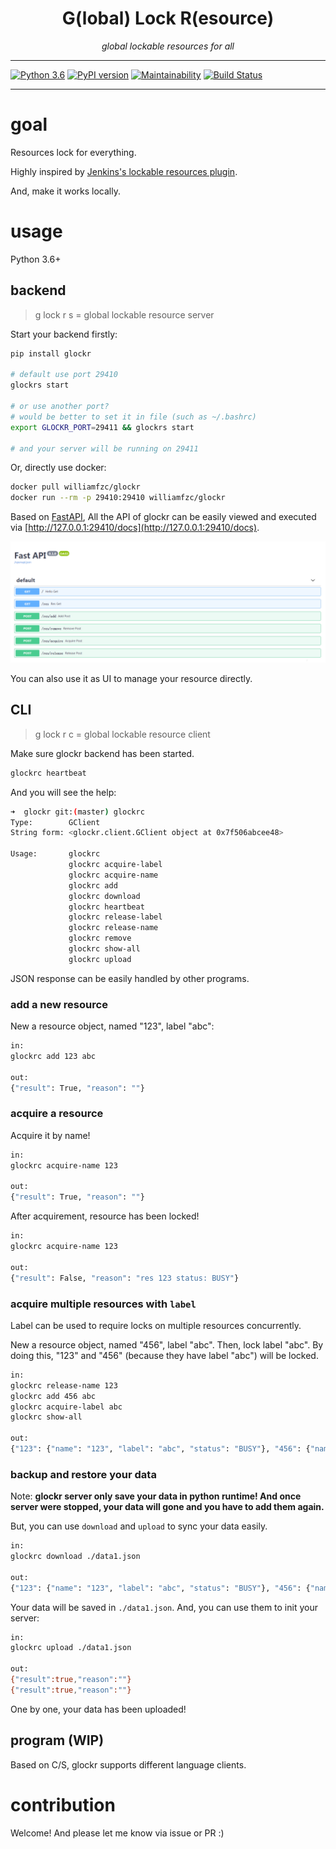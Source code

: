 <h1 align="center">G(lobal) Lock R(esource)</h1>
<p align="center">
    <em>global lockable resources for all</em>
</p>

---

[![Python 3.6](https://img.shields.io/badge/python-3.6+-blue.svg)](https://www.python.org/downloads/release/python-360/)
[![PyPI version](https://badge.fury.io/py/glockr.svg)](https://badge.fury.io/py/glockr)
[![Maintainability](https://api.codeclimate.com/v1/badges/913f98606870d82e0b24/maintainability)](https://codeclimate.com/github/williamfzc/glockr/maintainability)
[![Build Status](https://travis-ci.org/williamfzc/glockr.svg?branch=master)](https://travis-ci.org/williamfzc/glockr)

---

# goal

Resources lock for everything.

Highly inspired by [Jenkins's lockable resources plugin](https://wiki.jenkins.io/display/JENKINS/Lockable+Resources+Plugin).

And, make it works locally.

# usage

Python 3.6+

## backend

> g lock r s = global lockable resource server

Start your backend firstly:

```bash
pip install glockr

# default use port 29410
glockrs start

# or use another port?
# would be better to set it in file (such as ~/.bashrc)
export GLOCKR_PORT=29411 && glockrs start

# and your server will be running on 29411
```

Or, directly use docker:

```bash
docker pull williamfzc/glockr
docker run --rm -p 29410:29410 williamfzc/glockr
```

Based on [FastAPI](https://github.com/tiangolo/fastapi), All the API of glockr can be easily viewed and executed via [http://127.0.0.1:29410/docs](http://127.0.0.1:29410/docs). 

![backend](./pic/backend_ui.png)

You can also use it as UI to manage your resource directly.

## CLI

> g lock r c = global lockable resource client

Make sure glockr backend has been started.

```bash
glockrc heartbeat
```

And you will see the help:

```bash
➜  glockr git:(master) glockrc
Type:        GClient
String form: <glockr.client.GClient object at 0x7f506abcee48>

Usage:       glockrc
             glockrc acquire-label
             glockrc acquire-name
             glockrc add
             glockrc download
             glockrc heartbeat
             glockrc release-label
             glockrc release-name
             glockrc remove
             glockrc show-all
             glockrc upload
```

JSON response can be easily handled by other programs.

### add a new resource

New a resource object, named "123", label "abc":

```bash
in:
glockrc add 123 abc

out:
{"result": True, "reason": ""}
```

### acquire a resource

Acquire it by name!

```bash
in:
glockrc acquire-name 123

out:
{"result": True, "reason": ""}
```

After acquirement, resource has been locked!

```bash
in:
glockrc acquire-name 123

out:
{"result": False, "reason": "res 123 status: BUSY"}
```

### acquire multiple resources with `label`

Label can be used to require locks on multiple resources concurrently.

New a resource object, named "456", label "abc". Then, lock label "abc". By doing this, "123" and "456" (because they have label "abc") will be locked.

```bash
in:
glockrc release-name 123
glockrc add 456 abc
glockrc acquire-label abc
glockrc show-all

out:
{"123": {"name": "123", "label": "abc", "status": "BUSY"}, "456": {"name": "456", "label": "abc", "status": "BUSY"}}
```

### backup and restore your data

Note: **glockr server only save your data in python runtime! And once server were stopped, your data will gone and you have to add them again.**

But, you can use `download` and `upload` to sync your data easily.

```bash
in:
glockrc download ./data1.json

out:
{"123": {"name": "123", "label": "abc", "status": "BUSY"}, "456": {"name": "456", "label": "abc", "status": "BUSY"}}
```

Your data will be saved in `./data1.json`. And, you can use them to init your server:

```bash
in:
glockrc upload ./data1.json

out:
{"result":true,"reason":""}
{"result":true,"reason":""}
```

One by one, your data has been uploaded!

## program (WIP)

Based on C/S, glockr supports different language clients.

# contribution

Welcome! And please let me know via issue or PR :)
